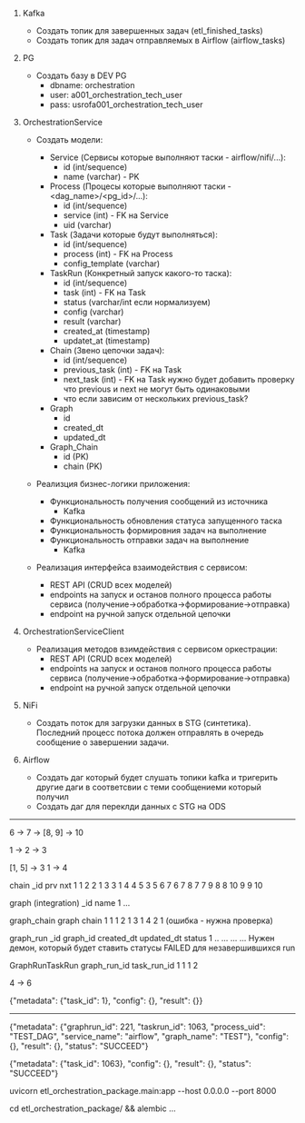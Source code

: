 1. Kafka
	- Создать топик для завершенных задач (etl_finished_tasks)
	- Создать топик для задач отправляемых в Airflow (airflow_tasks)
2. PG
	- Создать базу в DEV PG
		- dbname: orchestration
		- user: a001_orchestration_tech_user
		- pass: usrofa001_orchestration_tech_user
3. OrchestrationService
	- Создать модели:
		- Service (Сервисы которые выполняют таски - airflow/nifi/...):
			- id (int/sequence)
			- name (varchar) - PK
		- Process (Процесы которые выполняют таски - <dag_name>/<pg_id>/...):
			- id (int/sequence)
			- service (int) - FK на Service
			- uid (varchar) 
		- Task (Задачи которые будут выполняться):
			- id (int/sequence)
			- process (int) - FK на Process
			- config_template (varchar)
		- TaskRun (Конкретный запуск какого-то таска):
			- id (int/sequence)
			- task (int) - FK на Task
			- status (varchar/int если нормализуем)
			- config (varchar)
			- result (varchar)
			- created_at (timestamp)
			- updatet_at (timestamp)
		- Chain (Звено цепочки задач):
			- id (int/sequence)
			- previous_task (int) - FK на Task
			- next_task (int) - FK на Task нужно будет добавить проверку что previous и next не могут быть одинаковыми
			- что если зависим от нескольких previous_task?
		- Graph
			- id
			- created_dt
			- updated_dt
		- Graph_Chain
			- id (PK)
			- chain (PK)

	- Реализция бизнес-логики приложения:
		- Функциональность получения сообщений из источника
			- Kafka
		- Функциональность обновления статуса запущенного таска
		- Функциональность формировния задач на выполнение
		- Функциональность отправки задач на выполнение
			- Kafka
	
	- Реализация интерфейса взаимодействия с сервисом:
		- REST API (CRUD всех моделей)
		- endpoints на запуск и останов полного процесса работы сервиса (получение->обработка->формирование->отправка)
		- endpoint на ручной запуск отдельной цепочки

4. OrchestrationServiceClient
	- Реализация методов взимдействия с сервисом оркестрации:
		- REST API (CRUD всех моделей)
		- endpoints на запуск и останов полного процесса работы сервиса (получение->обработка->формирование->отправка)
		- endpoint на ручной запуск отдельной цепочки

5. NiFi
	- Создать поток для загрузки данных в STG (синтетика). Последний процесс потока должен отправлять в очередь сообщение о завершении задачи.

6. Airflow
	- Создать даг который будет слушать топики kafka и тригерить другие даги в соответсвии с теми сообщениеми который получил
	- Создать даг для переклди данных с STG на ODS


---




6 -> 7 -> [8, 9] -> 10



1 -> 2 -> 3

[1, 5] -> 3
1 -> 4



chain
_id prv nxt
  1   1   2
  2   1   3
  3   1   4
  4   5   3
  5   6   7
  6   7   8
  7   7   9
  8   8   10
  9   9   10

graph (integration)
_id name
  1  ...

graph_chain
graph chain
    1     1
    1     2
    1     3
    1     4
    2     1 (ошибка - нужна проверка)

graph_run
_id graph_id created_dt updated_dt status
  1       ..        ...        ...    ... Нужен демон, который будет ставить статусы FAILED для незавершившихся run

GraphRunTaskRun
graph_run_id task_run_id
           1           1
           1           2



4 -> 6

{"metadata": {"task_id": 1}, "config": {}, "result": {}}

---

{"metadata": {"graphrun_id": 221, "taskrun_id": 1063, "process_uid": "TEST_DAG", "service_name": "airflow", "graph_name": "TEST"}, "config": {}, "result": {}, "status": "SUCCEED"}

{"metadata": {"task_id": 1063}, "config": {}, "result": {}, "status": "SUCCEED"}

uvicorn etl_orchestration_package.main:app --host 0.0.0.0 --port 8000

cd etl_orchestration_package/ && alembic ...